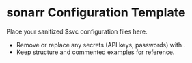 # sonarr Configuration Template

Place your sanitized $svc configuration files here.
- Remove or replace any secrets (API keys, passwords) with .
- Keep structure and commented examples for reference.
